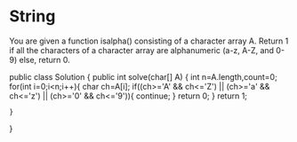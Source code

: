 # String

You are given a function isalpha() consisting of a character array A.
Return 1 if all the characters of a character array are alphanumeric (a-z, A-Z, and 0-9) else, return 0.

public class Solution {
    public int solve(char[] A) {
        int n=A.length,count=0;
        for(int i=0;i<n;i++){
            char ch=A[i];
            if((ch>='A' && ch<='Z') || (ch>='a' && ch<='z') || (ch>='0' && ch<='9')){
                continue;
            }
            return 0;
        }
        return 1;
       
    }
}

